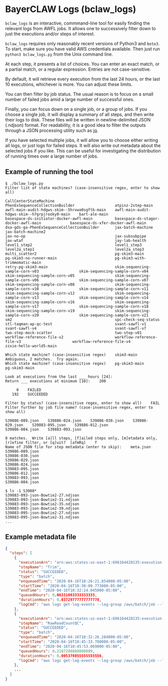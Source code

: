 # BayerCLAW Logs (bclaw_logs)

`bclaw_logs` is an interactive, commmand-line tool for easily finding the relevant logs from AWFL jobs.
It allows one to successively filter down to just the executions and/or steps of interest.

`bclaw_logs` requires only reasonably recent versions of Python3 and `boto3`.
To start, make sure you have valid AWS credentials available.
Then just run `python3 bclaw_logs.py` from the Unix command line.

At each step, it presents a list of choices.
You can enter an exact match, or a partial match, or a regular expression.
Entries are not case-sensitive.

By default, it will retrieve every execution from the last 24 hours, or the last 10 executions, whichever is more.
You can adjust these limits.

You can then filter by job status.
The usual reason is to focus on a small number of failed jobs amid a large number of successful ones.

Finally, you can focus down on a single job, or a group of jobs.
If you choose a single job, it will display a summary of all steps, and then write their logs to disk.
These files will be written in newline-delimited JSON (.ndjson) format. For readability, it is a good
idea to filter the outputs through a JSON processing utility such as [jq](https://stedolan.github.io/jq/).

If you have selected multiple jobs, it will allow you to choose either writing all logs, or just logs for failed steps.
It will also write out metadata about the selected jobs if you like.
This can be useful for investigating the distribution of running times over a large number of jobs.

## Example of running the tool

```
$ ./bclaw_logs.py
Filter list of state machines? (case-insensitive regex, enter to show all)    

CallCenterStateMachine                           PhenExSequenceCollectionBuilder                  atpinz-2step-main                                awfl-main-audit-hdgws-skim--5hrvwa0sgftb-main    awfl-main-audit-hdgws-skim--h7grpjrooky0-main    bart-ale-main                                    
basespace-ds-initiator-docker-awfl-main          basespace-ds-stager-docker-awfl-main             basespace-ds-xfer-docker-awfl-main               dsa-gds-ga-PhenExSequenceCollectionBuilder       jax-batch-machine                                jax-batch-machine2                               
jax-no-op                                        jax-subsubpipe                                   jax-wtaf                                         jay-lab-health                                   level1_step2                                     level1_step3                                     
level2a_step1                                    level2a_step3                                    multi_scatter2                                   pg-skim3-main                                    pg-skim3-no-runner-main                          pg-skim3-with-trimmomatic-main                   
retry-pg-skim3-main                              skim-sequencing-sample-corn-v03                  skim-sequencing-sample-corn-v04                  skim-sequencing-sample-corn-v05                  skim-sequencing-sample-corn-v06                  skim-sequencing-sample-corn-v07                  
skim-sequencing-sample-corn-v08                  skim-sequencing-sample-corn-v10                  skim-sequencing-sample-corn-v11                  skim-sequencing-sample-corn-v12                  skim-sequencing-sample-corn-v13                  skim-sequencing-sample-corn-v14                  
skim-sequencing-sample-corn-v16                  skim-sequencing-sample-corn-v17                  skim-sequencing-sample-corn-v18                  skim-sequencing-sample-corn-v19                  skim-sequencing-sample-corn-v20                  skim-sequencing-sample-corn-v21                  
sm2                                              spc-check-seq-status                             stl-taqman-ap-qc-test                            svant-sawfl-v1                                   svant-sawfl-v4                                   svant-sawfl-v7                                   
two-step-mock-scatter                            two-step-v01                                     workflow-reference-file-v2                       workflow-reference-file-v3                       workflow-reference-file-v4                       zzxie-hello-world5-main                          

Which state machine? (case-insensitive regex)    skim3-main
Ambiguous, 2 matches.  Try again.
Which state machine? (case-insensitive regex)    pg-skim3-main
pg-skim3-main

Look at executions from the last ___ hours [24]:    
Return ___ executions at minimum [10]:    200

     8    FAILED
   192    SUCCEEDED

Filter by status? (case-insensitive regex, enter to show all)    FAIL
Filter further by job file name? (case-insensitive regex, enter to show all)    

S39886-089.json    S39886-024.json    S39886-030.json    S39886-029.json    S39883-095.json    S39886-012.json
S39886-004.json    S39883-093.json

8 matches.  Write [a]ll steps, [f]ailed steps only, [m]etadata only, [r]efine filter, or [q]uit?  [afmRq]    f
Name of JSON file for step metadata (enter to skip):    meta.json
S39886-089.json
S39886-030.json
S39886-029.json
S39886-024.json
S39883-095.json
S39886-012.json
S39883-093.json
S39886-004.json

$ ls -1 S3988*
S39883-093-json-Bowtie2-27.ndjson
S39883-093-json-Bowtie2-31.ndjson
S39883-093-json-Bowtie2-35.ndjson
S39883-093-json-Bowtie2-39.ndjson
S39883-095-json-Bowtie2-27.ndjson
S39883-095-json-Bowtie2-31.ndjson
...
```


## Example metadata file

```json
{
  "steps": [
    {
      "executionArn": "arn:aws:states:us-east-1:696164428135:execution:5acb78da-34ec-9005-bc24-a1e5ed1ff2f0_7ef0737b-b716-33f5-618c-458ca2b32c64",
      "stepName": "Trim",
      "status": "SUCCEEDED",
      "type": "batch",
      "enqueuedTime": "2020-04-16T10:26:21.854000-05:00",
      "startTime": "2020-04-16T10:30:09.773000-05:00",
      "endTime": "2020-04-16T10:32:24.045000-05:00",
      "queuedHours": 0.06331083333333333,
      "durationHours": 0.03729777777777778,
      "logCmd": "aws logs get-log-events --log-group /aws/batch/job --log-stream TrimJobDef-a40f7efd2a99b2e/default/364d93297dde48389c5681778a7a7dec"
    },
    {
      "executionArn": "arn:aws:states:us-east-1:696164428135:execution:5acb78da-34ec-9005-bc24-a1e5ed1ff2f0_7ef0737b-b716-33f5-618c-458ca2b32c64",
      "stepName": "RawReadCountQC",
      "status": "SUCCEEDED",
      "type": "batch",
      "enqueuedTime": "2020-04-16T10:32:26.284000-05:00",
      "startTime": "2020-04-16T10:45:33.708000-05:00",
      "endTime": "2020-04-16T10:45:53.069000-05:00",
      "queuedHours": 0.2187288888888889,
      "durationHours": 0.005378055555555556,
      "logCmd": "aws logs get-log-events --log-group /aws/batch/job --log-stream RawreadcountqcJobDef-a73cff25d39238c/default/ab26baaa073b48579998b30beafe297b"
    },
    ...
  ]
}
```
